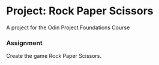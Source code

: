 # Project: Rock Paper Scissors
A project for the Odin Project Foundations Course

### Assignment
Create the game Rock Paper Scissors.

